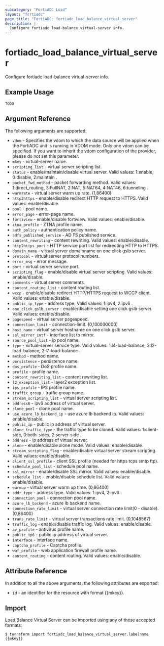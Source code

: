 ```yaml
---
subcategory: "FortiADC Load"
layout: "fortiadc"
page_title: "FortiADC: fortiadc_load_balance_virtual_server"
description: |-
  Configure fortiadc load-balance virtual-server info.
---
```


# fortiadc_load_balance_virtual_server
Configure fortiadc load-balance virtual-server info.

## Example Usage
```hcl
TODO
```

## Argument Reference

The following arguments are supported:

* `vdom` - Specifies the vdom to which the data source will be applied when the FortiADC unit is running in VDOM mode. Only one vdom can be specified. If you want to inherit the vdom configuration of the provider, please do not set this parameter.
* `mkey` - virtual-server name.
* `scripting_list` - virtual server scripting list. 
* `status` - enable/maintain/disable virtual server. Valid values: 1:enable, 0:disable, 2:maintain .
* `packet_fwd_method` - packet forwarding method. Valid values: 1:direct_routing, 3:FullNAT, 2:NAT, 5:NAT64, 4:NAT46, 6:tunneling .
* `warmrate` - virtual server warm up rate. (1,86400)
* `http2https` - enable/disable redirect HTTP request to HTTPS. Valid values: enable/disable.
* `pool` - pool name. 
* `error_page` - error-page name. 
* `fortiview` - enable/disable fortiview. Valid values: enable/disable.
* `ztna_profile` - ZTNA profile name. 
* `auth_policy` - authentication policy name. 
* `adfs_published_service` - AD FS published service. 
* `content_rewriting` - content rewriting. Valid values: enable/disable.
* `http2https_port` - HTTP service port list for redirecting HTTP to HTTPS. 
* `domain_name` - virtual server domainname on one click gslb server. 
* `protocol` - virtual server protocol numbers. 
* `error_msg` - error message. 
* `port` - virtual server service port. 
* `scripting_flag` - enable/disable virtual server scripting. Valid values: enable/disable.
* `comments` - virtual server comments. 
* `content_routing_list` - content routing list. 
* `wccp` - enable/disable redirect HTTP/HTTPS request to WCCP client. Valid values: enable/disable.
* `public_ip_type` - address type. Valid values: 1:ipv4, 2:ipv6 .
* `one_click_gslb_server` - enable/disable setting one click gslb server. Valid values: enable/disable.
* `pagespeed` - virtual server pagespeed. 
* `connection_limit` - connection-limit. (0,100000000)
* `host_name` - virtual server hostname on one click gslb server. 
* `ssl_mirror_intf` - interface list to mirror. 
* `source_pool_list` - ip pool name. 
* `type` - virtual-server service type. Valid values: 1:l4-load-balance, 3:l2-load-balance, 2:l7-load-balance .
* `method` - method name. 
* `persistence` - persistence name. 
* `dos_profile` - DoS profile name. 
* `profile` - profile name. 
* `content_rewriting_list` - content rewriting list. 
* `l2_exception_list` - layer2 exception list. 
* `ips_profile` - IPS profile name. 
* `traffic_group` - traffic group name. 
* `stream_scripting_list` - virtual server scripting list. 
* `address6` - ipv6 address of virtual server. 
* `clone_pool` - clone pool name. 
* `use_azure_lb_backend_ip` - use azure lb backend ip. Valid values: enable/disable.
* `public_ip` - public ip address of virtual server. 
* `clone_traffic_type` - the traffic type to be cloned. Valid values: 1:client-side, 0:both-sides, 2:server-side .
* `address` - ip address of virtual server. 
* `alone` - enable/disable alone mode. Valid values: enable/disable.
* `stream_scripting_flag` - enable/disable virtual server stream scripting. Valid values: enable/disable.
* `client_ssl_profile` - client SSL profile (needed for https tcps smtp ftp). 
* `schedule_pool_list` - schedule pool name. 
* `ssl_mirror` - enable/disable SSL mirror. Valid values: enable/disable.
* `schedule_list` - enable/disable schedule list. Valid values: enable/disable.
* `warmup` - virtual server warm up time. (0,86400)
* `addr_type` - address type. Valid values: 1:ipv4, 2:ipv6 .
* `connection_pool` - connection pool name. 
* `azure_lb_backend` - azure lb backend name. 
* `connection_rate_limit` - virtual server connection rate limit(0 - disable). (0,86400)
* `trans_rate_limit` - virtual server transactions rate limit. (0,1048567)
* `traffic_log` - enable/disable traffic log. Valid values: enable/disable.
* `av_profile` - antivirus profile name. 
* `public_ip6` - public ip address of virtual server. 
* `interface` - interface name. 
* `captcha_profile` - Captcha profile. 
* `waf_profile` - web application firewall profile name. 
* `content_routing` - content routing. Valid values: enable/disable.

## Attribute Reference

In addition to all the above arguments, the following attributes are exported:
* `id` - an identifier for the resource with format {{mkey}}.

## Import
 Load Balance Virtual Server can be imported using any of these accepted formats:
```
$ terraform import fortiadc_load_balance_virtual_server.labelname {{mkey}}
```
